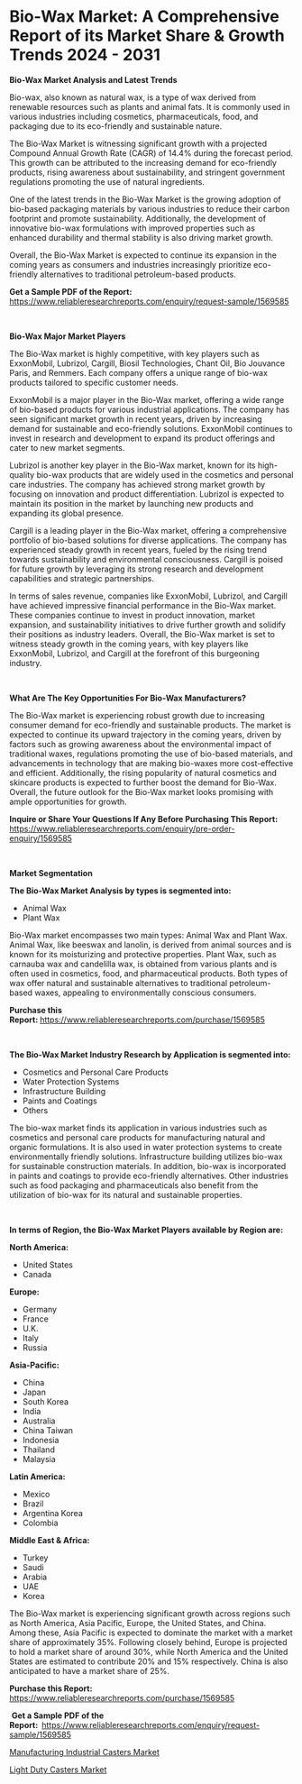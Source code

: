 <p><h1>Bio-Wax Market: A Comprehensive Report of its Market Share & Growth Trends 2024 - 2031</h1></p><p><strong>Bio-Wax Market Analysis and Latest Trends</strong></p>
<p><p>Bio-wax, also known as natural wax, is a type of wax derived from renewable resources such as plants and animal fats. It is commonly used in various industries including cosmetics, pharmaceuticals, food, and packaging due to its eco-friendly and sustainable nature.</p><p>The Bio-Wax Market is witnessing significant growth with a projected Compound Annual Growth Rate (CAGR) of 14.4% during the forecast period. This growth can be attributed to the increasing demand for eco-friendly products, rising awareness about sustainability, and stringent government regulations promoting the use of natural ingredients.</p><p>One of the latest trends in the Bio-Wax Market is the growing adoption of bio-based packaging materials by various industries to reduce their carbon footprint and promote sustainability. Additionally, the development of innovative bio-wax formulations with improved properties such as enhanced durability and thermal stability is also driving market growth.</p><p>Overall, the Bio-Wax Market is expected to continue its expansion in the coming years as consumers and industries increasingly prioritize eco-friendly alternatives to traditional petroleum-based products.</p></p>
<p><strong>Get a Sample PDF of the Report:&nbsp;</strong> <a href="https://www.reliableresearchreports.com/enquiry/request-sample/1569585">https://www.reliableresearchreports.com/enquiry/request-sample/1569585</a></p>
<p>&nbsp;</p>
<p><strong>Bio-Wax Major Market Players</strong></p>
<p><p>The Bio-Wax market is highly competitive, with key players such as ExxonMobil, Lubrizol, Cargill, Biosil Technologies, Chant Oil, Bio Jouvance Paris, and Remmers. Each company offers a unique range of bio-wax products tailored to specific customer needs.</p><p>ExxonMobil is a major player in the Bio-Wax market, offering a wide range of bio-based products for various industrial applications. The company has seen significant market growth in recent years, driven by increasing demand for sustainable and eco-friendly solutions. ExxonMobil continues to invest in research and development to expand its product offerings and cater to new market segments.</p><p>Lubrizol is another key player in the Bio-Wax market, known for its high-quality bio-wax products that are widely used in the cosmetics and personal care industries. The company has achieved strong market growth by focusing on innovation and product differentiation. Lubrizol is expected to maintain its position in the market by launching new products and expanding its global presence.</p><p>Cargill is a leading player in the Bio-Wax market, offering a comprehensive portfolio of bio-based solutions for diverse applications. The company has experienced steady growth in recent years, fueled by the rising trend towards sustainability and environmental consciousness. Cargill is poised for future growth by leveraging its strong research and development capabilities and strategic partnerships.</p><p>In terms of sales revenue, companies like ExxonMobil, Lubrizol, and Cargill have achieved impressive financial performance in the Bio-Wax market. These companies continue to invest in product innovation, market expansion, and sustainability initiatives to drive further growth and solidify their positions as industry leaders. Overall, the Bio-Wax market is set to witness steady growth in the coming years, with key players like ExxonMobil, Lubrizol, and Cargill at the forefront of this burgeoning industry.</p></p>
<p>&nbsp;</p>
<p><strong>What Are The Key Opportunities For Bio-Wax Manufacturers?</strong></p>
<p><p>The Bio-Wax market is experiencing robust growth due to increasing consumer demand for eco-friendly and sustainable products. The market is expected to continue its upward trajectory in the coming years, driven by factors such as growing awareness about the environmental impact of traditional waxes, regulations promoting the use of bio-based materials, and advancements in technology that are making bio-waxes more cost-effective and efficient. Additionally, the rising popularity of natural cosmetics and skincare products is expected to further boost the demand for Bio-Wax. Overall, the future outlook for the Bio-Wax market looks promising with ample opportunities for growth.</p></p>
<p><strong>Inquire or Share Your Questions If Any Before Purchasing This Report:</strong> <a href="https://www.reliableresearchreports.com/enquiry/pre-order-enquiry/1569585">https://www.reliableresearchreports.com/enquiry/pre-order-enquiry/1569585</a></p>
<p>&nbsp;</p>
<p><strong>Market Segmentation</strong></p>
<p><strong>The Bio-Wax Market Analysis by types is segmented into:</strong></p>
<p><ul><li>Animal Wax</li><li>Plant Wax</li></ul></p>
<p><p>Bio-Wax market encompasses two main types: Animal Wax and Plant Wax. Animal Wax, like beeswax and lanolin, is derived from animal sources and is known for its moisturizing and protective properties. Plant Wax, such as carnauba wax and candelilla wax, is obtained from various plants and is often used in cosmetics, food, and pharmaceutical products. Both types of wax offer natural and sustainable alternatives to traditional petroleum-based waxes, appealing to environmentally conscious consumers.</p></p>
<p><strong>Purchase this Report:&nbsp;</strong><a href="https://www.reliableresearchreports.com/purchase/1569585">https://www.reliableresearchreports.com/purchase/1569585</a></p>
<p>&nbsp;</p>
<p><strong>The Bio-Wax Market Industry Research by Application is segmented into:</strong></p>
<p><ul><li>Cosmetics and Personal Care Products</li><li>Water Protection Systems</li><li>Infrastructure Building</li><li>Paints and Coatings</li><li>Others</li></ul></p>
<p><p>The bio-wax market finds its application in various industries such as cosmetics and personal care products for manufacturing natural and organic formulations. It is also used in water protection systems to create environmentally friendly solutions. Infrastructure building utilizes bio-wax for sustainable construction materials. In addition, bio-wax is incorporated in paints and coatings to provide eco-friendly alternatives. Other industries such as food packaging and pharmaceuticals also benefit from the utilization of bio-wax for its natural and sustainable properties.</p></p>
<p>&nbsp;</p>
<p><strong>In terms of Region, the Bio-Wax Market Players available by Region are:</strong></p>
<p>
    <p> <strong> North America: </strong>
        <ul>
            <li>United States</li>
            <li>Canada</li>
        </ul>
        </p> 
    <p> <strong> Europe: </strong>
        <ul>
            <li>Germany</li>
            <li>France</li>
            <li>U.K.</li>
            <li>Italy</li>
            <li>Russia</li>
        </ul>
        </p> 
    <p> <strong> Asia-Pacific: </strong>
        <ul>
            <li>China</li>
            <li>Japan</li>
            <li>South Korea</li>
            <li>India</li>
            <li>Australia</li>
            <li>China Taiwan</li>
            <li>Indonesia</li>
            <li>Thailand</li>
            <li>Malaysia</li>
        </ul>
        </p> 
    <p> <strong> Latin America: </strong>
        <ul>
            <li>Mexico</li>
            <li>Brazil</li>
            <li>Argentina Korea</li>
            <li>Colombia</li>
        </ul>
        </p> 
    <p> <strong> Middle East & Africa: </strong>
        <ul>
            <li>Turkey</li>
            <li>Saudi</li>
            <li>Arabia</li>
            <li>UAE</li>
            <li>Korea</li>
        </ul>
    </p>
    </p>
<p><p>The Bio-Wax market is experiencing significant growth across regions such as North America, Asia Pacific, Europe, the United States, and China. Among these, Asia Pacific is expected to dominate the market with a market share of approximately 35%. Following closely behind, Europe is projected to hold a market share of around 30%, while North America and the United States are estimated to contribute 20% and 15% respectively. China is also anticipated to have a market share of 25%.</p></p>
<p><strong>Purchase this Report: </strong><a href="https://www.reliableresearchreports.com/purchase/1569585">https://www.reliableresearchreports.com/purchase/1569585</a></p>
<p>&nbsp;<strong>Get a Sample PDF of the Report:&nbsp;&nbsp;</strong><a href="https://www.reliableresearchreports.com/enquiry/request-sample/1569585">https://www.reliableresearchreports.com/enquiry/request-sample/1569585</a></p>
<p><strong></strong></p>
<p><p><a href="https://issuu.com/reportprime-2/docs/manufacturing-industrial-casters-market-size-2030.">Manufacturing Industrial Casters Market</a></p><p><a href="https://issuu.com/reportprime-2/docs/light-duty-casters-market-size-2030.pptx">Light Duty Casters Market</a></p></p>